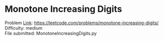 # Monotone Increasing Digits
Problem [Link](https://leetcode.com/problems/monotone-increasing-digits/): https://leetcode.com/problems/monotone-increasing-digits/  
Difficulty: medium  
File submitted: MonotoneIncreasingDigits.py
